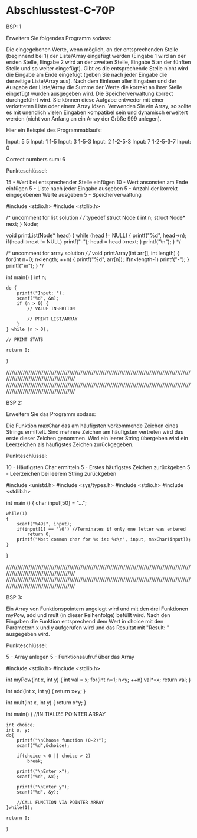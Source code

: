 # Abschlusstest-C-70P

BSP: 1

Erweitern Sie folgendes Programm sodass:

Die eingegebenen Werte, wenn möglich, an der entsprechenden Stelle (beginnend bei 1) der Liste/Array eingefügt werden (Eingabe 1 wird an der ersten Stelle, Eingabe 2 wird an der zweiten Stelle, Eingabe 5 an der fünften Stelle und so weiter eingefügt). Gibt es die entsprechende Stelle nicht wird die Eingabe am Ende eingefügt (geben Sie nach jeder Eingabe die derzeitige Liste/Array aus).
Nach dem Einlesen aller Eingaben und der Ausgabe der Liste/Array die Summe der Werte die korrekt an ihrer Stelle eingefügt wurden ausgegeben wird.
Die Speicherverwaltung korrekt durchgeführt wird.
Sie können diese Aufgabe entweder mit einer verketteten Liste oder einem Array lösen. Verwenden Sie ein Array, so sollte es mit unendlich vielen Eingaben kompatibel sein und dynamisch erweitert werden (nicht von Anfang an ein Array der Größe 999 anlegen).

Hier ein Beispiel des Programmablaufs:


Input: 5
5
Input: 1
1-5
Input: 3
1-5-3
Input: 2
1-2-5-3
Input: 7
1-2-5-3-7
Input: 0

Correct numbers sum: 6


Punkteschlüssel:

15 - Wert bei entsprechender Stelle einfügen
10 - Wert ansonsten am Ende einfügen 
5 - Liste nach jeder Eingabe ausgeben
5 - Anzahl der korrekt eingegebenen Werte ausgeben
5 - Speicherverwaltung

#include <stdio.h>
#include <stdlib.h>

/* uncomment for list solution */
/*
typedef struct Node {
    int n;
    struct Node* next;
} Node;

void printList(Node* head) {
    while (head != NULL) {
        printf("%d", head->n);
        if(head->next != NULL)
            printf("-");
        head = head->next;
    }
    printf("\n");
}
*/

/* uncomment for array solution */
/*
void printArray(int arr[], int length)
{
    for(int n=0; n<length; ++n)
    {
        printf("%d", arr[n]);
        if(n<length-1)
            printf("-");
    }
    printf("\n");
}
*/

int main() {
    int n;

    do {
        printf("Input: ");
        scanf("%d", &n);
        if (n > 0) {
            // VALUE INSERTION

            // PRINT LIST/ARRAY
        }
    } while (n > 0);

    // PRINT STATS

    return 0;
}













////////////////////////////////////////////////////////////////////////////////////////////////////////////////////////////////////////
////////////////////////////////////////////////////////////////////////////////////////////////////////////////////////////////////////


BSP 2:

Erweitern Sie das Programm sodass:

Die Funktion maxChar das am häufigsten vorkommende Zeichen eines Strings ermittelt.
Sind mehrere Zeichen am häufigsten vertreten wird das erste dieser Zeichen genommen.
Wird ein leerer String übergeben wird ein Leerzeichen als häufigstes Zeichen zurückgegeben.

Punkteschlüssel:

10 - Häufigsten Char ermitteln
5 - Erstes häufigstes Zeichen zurückgeben
5 - Leerzeichen bei leerem String zurückgeben

#include <unistd.h>
#include <sys/types.h>
#include <stdio.h>
#include <stdlib.h>

int main ()
{
    char input[50] = "...";

    while(1)
    {
        scanf("%49s", input);
        if(input[1] == '\0') //Terminates if only one letter was entered
            return 0;
        printf("Most common char for %s is: %c\n", input, maxChar(input));
    }
}


////////////////////////////////////////////////////////////////////////////////////////////////////////////////////////////////////////
////////////////////////////////////////////////////////////////////////////////////////////////////////////////////////////////////////

BSP 3:

Ein Array von Funktionspointern angelegt wird und mit den drei Funktionen myPow, add und mult (in dieser Reihenfolge) befüllt wird.
Nach den Eingaben die Funktion entsprechend dem Wert in choice mit den Parametern x und y aufgerufen wird und das Resultat mit "Result: " ausgegeben wird.

Punkteschlüssel:

5 - Array anlegen
5 - Funktionsaufruf über das Array

#include <stdio.h>
#include <stdlib.h>

int myPow(int x, int y)
{
    int val = x;
    for(int n=1; n<y; ++n)
        val*=x;
    return val;
}

int add(int x, int y)
{
    return x+y;
}

int mult(int x, int y)
{
    return x*y;
}

int main()
{
    //INITIALIZE POINTER ARRAY

    int choice;
    int x, y;
    do{
        printf("\nChoose function (0-2)");
        scanf("%d",&choice);

        if(choice < 0 || choice > 2)
            break;

        printf("\nEnter x");
        scanf("%d", &x);

        printf("\nEnter y");
        scanf("%d", &y);

        //CALL FUNCTION VIA POINTER ARRAY
    }while(1);

    return 0;
}
